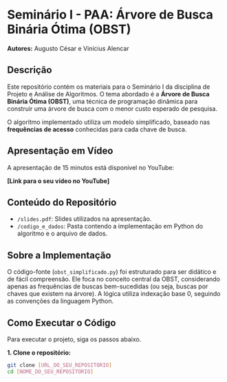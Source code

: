 # Seminário I - PAA: Árvore de Busca Binária Ótima (OBST)

**Autores:** Augusto César e Vinícius Alencar

## Descrição

Este repositório contém os materiais para o Seminário I da disciplina de Projeto e Análise de Algoritmos. O tema abordado é a **Árvore de Busca Binária Ótima (OBST)**, uma técnica de programação dinâmica para construir uma árvore de busca com o menor custo esperado de pesquisa.

O algoritmo implementado utiliza um modelo simplificado, baseado nas **frequências de acesso** conhecidas para cada chave de busca.

## Apresentação em Vídeo

A apresentação de 15 minutos está disponível no YouTube:

**[Link para o seu vídeo no YouTube]**

## Conteúdo do Repositório

* `/slides.pdf`: Slides utilizados na apresentação.
* `/codigo_e_dados`: Pasta contendo a implementação em Python do algoritmo e o arquivo de dados.

## Sobre a Implementação

O código-fonte (`obst_simplificado.py`) foi estruturado para ser didático e de fácil compreensão. Ele foca no conceito central da OBST, considerando apenas as frequências de buscas bem-sucedidas (ou seja, buscas por chaves que existem na árvore). A lógica utiliza indexação base 0, seguindo as convenções da linguagem Python.

## Como Executar o Código

Para executar o projeto, siga os passos abaixo.

**1. Clone o repositório:**
```sh
git clone [URL_DO_SEU_REPOSITORIO]
cd [NOME_DO_SEU_REPOSITORIO]